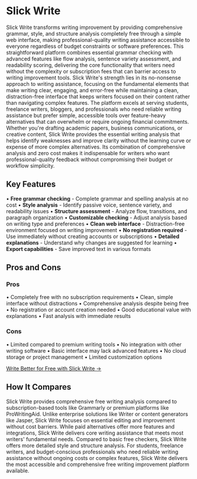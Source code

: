 # Slick Write

Slick Write transforms writing improvement by providing comprehensive grammar, style, and structure analysis completely free through a simple web interface, making professional-quality writing assistance accessible to everyone regardless of budget constraints or software preferences. This straightforward platform combines essential grammar checking with advanced features like flow analysis, sentence variety assessment, and readability scoring, delivering the core functionality that writers need without the complexity or subscription fees that can barrier access to writing improvement tools. Slick Write's strength lies in its no-nonsense approach to writing assistance, focusing on the fundamental elements that make writing clear, engaging, and error-free while maintaining a clean, distraction-free interface that keeps writers focused on their content rather than navigating complex features. The platform excels at serving students, freelance writers, bloggers, and professionals who need reliable writing assistance but prefer simple, accessible tools over feature-heavy alternatives that can overwhelm or require ongoing financial commitments. Whether you're drafting academic papers, business communications, or creative content, Slick Write provides the essential writing analysis that helps identify weaknesses and improve clarity without the learning curve or expense of more complex alternatives. Its combination of comprehensive analysis and zero cost makes it indispensable for writers who want professional-quality feedback without compromising their budget or workflow simplicity.

## Key Features

• **Free grammar checking** - Complete grammar and spelling analysis at no cost
• **Style analysis** - Identify passive voice, sentence variety, and readability issues
• **Structure assessment** - Analyze flow, transitions, and paragraph organization
• **Customizable checking** - Adjust analysis based on writing type and preferences
• **Clean web interface** - Distraction-free environment focused on writing improvement
• **No registration required** - Use immediately without creating accounts or subscriptions
• **Detailed explanations** - Understand why changes are suggested for learning
• **Export capabilities** - Save improved text in various formats

## Pros and Cons

### Pros
• Completely free with no subscription requirements
• Clean, simple interface without distractions
• Comprehensive analysis despite being free
• No registration or account creation needed
• Good educational value with explanations
• Fast analysis with immediate results

### Cons
• Limited compared to premium writing tools
• No integration with other writing software
• Basic interface may lack advanced features
• No cloud storage or project management
• Limited customization options

[Write Better for Free with Slick Write →](https://www.slickwrite.com)

## How It Compares

Slick Write provides comprehensive free writing analysis compared to subscription-based tools like Grammarly or premium platforms like ProWritingAid. Unlike enterprise solutions like Writer or content generators like Jasper, Slick Write focuses on essential editing and improvement without cost barriers. While paid alternatives offer more features and integrations, Slick Write delivers core writing assistance that meets most writers' fundamental needs. Compared to basic free checkers, Slick Write offers more detailed style and structure analysis. For students, freelance writers, and budget-conscious professionals who need reliable writing assistance without ongoing costs or complex features, Slick Write delivers the most accessible and comprehensive free writing improvement platform available.